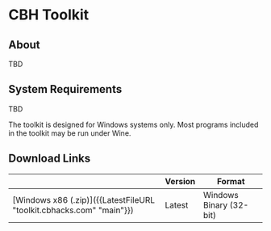 # CBH Toolkit #

## About ##

TBD


## System Requirements ##

TBD

The toolkit is designed for Windows systems only. Most programs included in the
toolkit may be run under Wine.


## Download Links ##

|                                                                    | Version | Format                |
|--------------------------------------------------------------------|---------|-----------------------|
|[Windows x86 (.zip)]({{LatestFileURL "toolkit.cbhacks.com" "main"}})|Latest   |Windows Binary (32-bit)|
